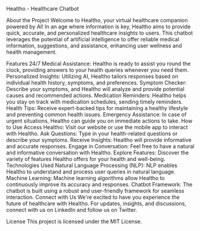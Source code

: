 Healtho - Healthcare Chatbot

About the Project
Welcome to Healtho, your virtual healthcare companion powered by AI! In an age where information is key, Healtho aims to provide quick, accurate, and personalized healthcare insights to users. This chatbot leverages the potential of artificial intelligence to offer reliable medical information, suggestions, and assistance, enhancing user wellness and health management.

Features
24/7 Medical Assistance: Healtho is ready to assist you round the clock, providing answers to your health queries whenever you need them.
Personalized Insights: Utilizing AI, Healtho tailors responses based on individual health history, symptoms, and preferences.
Symptom Checker: Describe your symptoms, and Healtho will analyze and provide potential causes and recommended actions.
Medication Reminders: Healtho helps you stay on track with medication schedules, sending timely reminders.
Health Tips: Receive expert-backed tips for maintaining a healthy lifestyle and preventing common health issues.
Emergency Assistance: In case of urgent situations, Healtho can guide you on immediate actions to take.
How to Use
Access Healtho: Visit our website or use the mobile app to interact with Healtho.
Ask Questions: Type in your health-related questions or describe your symptoms.
Receive Insights: Healtho will provide informative and accurate responses.
Engage in Conversation: Feel free to have a natural and informative conversation with Healtho.
Explore Features: Discover the variety of features Healtho offers for your health and well-being.
Technologies Used
Natural Language Processing (NLP): NLP enables Healtho to understand and process user queries in natural language.
Machine Learning: Machine learning algorithms allow Healtho to continuously improve its accuracy and responses.
Chatbot Framework: The chatbot is built using a robust and user-friendly framework for seamless interaction.
Connect with Us
We're excited to have you experience the future of healthcare with Healtho. For updates, insights, and discussions, connect with us on LinkedIn and follow us on Twitter.

License
This project is licensed under the MIT License.
